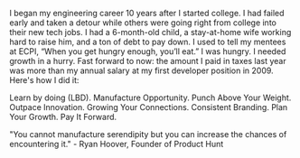 I began my engineering career 10 years after I started college. I had failed early and taken a detour while others were going right from college into their new tech jobs. I had a 6-month-old child, a stay-at-home wife working hard to raise him, and a ton of debt to pay down. I used to tell my mentees at ECPI, “When you get hungry enough, you’ll eat.” I was hungry. I needed growth in a hurry. Fast forward to now: the amount I paid in taxes last year was more than my annual salary at my first developer position in 2009. Here's how I did it:

Learn by doing (LBD). Manufacture Opportunity. Punch Above Your Weight. Outpace Innovation. Growing Your Connections. Consistent Branding. Plan Your Growth. Pay It Forward.

"You cannot manufacture serendipity but you can increase the chances of encountering it." - Ryan Hoover, Founder of Product Hunt